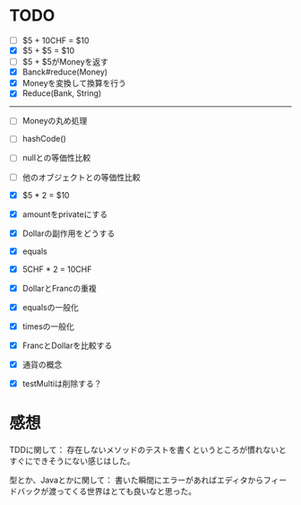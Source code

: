 # TODO

- [ ] $5 + 10CHF = $10
- [x] $5 + $5 = $10
- [ ] $5 + $5がMoneyを返す
- [x] Banck#reduce(Money)
- [x] Moneyを変換して換算を行う
- [x] Reduce(Bank, String)

---

- [ ] Moneyの丸め処理
- [ ] hashCode()
- [ ] nullとの等価性比較
- [ ] 他のオブジェクトとの等価性比較
- [x] $5 * 2 = $10
- [x] amountをprivateにする
- [x] Dollarの副作用をどうする
- [x] equals
- [x] 5CHF * 2 = 10CHF
- [x] DollarとFrancの重複
- [x] equalsの一般化
- [x] timesの一般化
- [x] FrancとDollarを比較する
- [x] 通貨の概念
- [x] testMultiは削除する？


# 感想

TDDに関して：
存在しないメソッドのテストを書くというところが慣れないとすぐにできそうにない感じはした。

型とか、Javaとかに関して：
書いた瞬間にエラーがあればエディタからフィードバックが渡ってくる世界はとても良いなと思った。